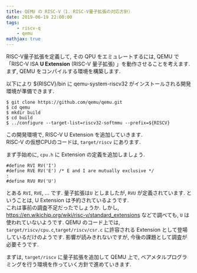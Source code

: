 ```yaml
---
title: QEMU の RISC-V（1. RISC-V量子拡張の対応方針）
date: 2019-06-19 22:00:00
tags: 
    - riscv-q
    - qemu
mathjax: true
---
```


<!-- md about-riscv-q.md -->

RISC-V量子拡張を定義して, その QPU をエミュレートするには, QEMU で「RISC-V ISA **U Extension** (RISC-V 量子拡張) 」を動作させることを考えます. 
まず, QEMU をコンパイルする環境を構築します.  

以下により ${RISCV}/bin に qemu-system-riscv32 がインストールされる開発環境が準備できます. 

```
$ git clone https://github.com/qemu/qemu.git
$ cd qemu
$ mkdir build
$ cd build
$ ../configure --target-list=riscv32-softmmu --prefix=${RISCV}
```

この開発環境で, RISC-V U Extension を追加していきます.  
RISC-V の仮想CPUのコードは, `target/riscv` にあります. 

まず手始めに, `cpu.h` に Extension の定義を追加しましょう. 

```
#define RVI RV('I')
#define RVE RV('E') /* E and I are mutually exclusive */
:
#define RVU RV('U')
```
とある `RVI`, `RVE`, ... です. 量子拡張は`U` としましたが, `RVU` が定義されています. ということは, U Extension は予約されているようです.  
これは事前の調査不足だったでしょうか. しかし, https://en.wikichip.org/wiki/risc-v/standard_extensions などで調べても, `U` は使われていないようです. 
QEMU のコード上では, `target/riscv/cpu.c`,`target/riscv/csr.c` に許容される Extension として登場しているだけのようです. 
影響が読みきれないですが, 今後の課題として調査が必要そうです. 

まずは, `target/riscv` に量子拡張を追加して QEMU 上で, ベアメタルプログラミングを行う環境を作っていく方針で進めていきます.  
